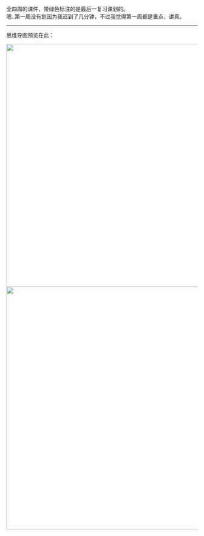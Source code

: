 全四周的课件，带绿色标注的是最后一复习课划的。<br>
嗯..第一周没有划因为我迟到了几分钟，不过我觉得第一周都是重点，讲真。<br>

-----
思维导图预览在此：<br>
<div>
<img src="多媒体系统思维导图 Week1,2 预览.png" width = "640" align=center />
<img src="多媒体系统思维导图 Week3,4 预览.png" width = "640" align=center />
<div/>
